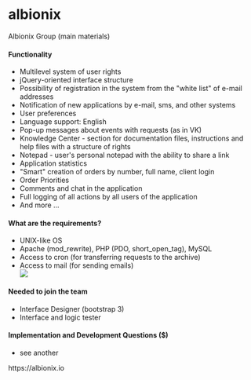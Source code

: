 # albionix
Albionix Group (main materials)


<h4> Functionality </h4>
<ul>
<li> Multilevel system of user rights </li>
<li> jQuery-oriented interface structure </li>
<li> Possibility of registration in the system from the "white list" of e-mail addresses </li>
<li> Notification of new applications by e-mail, sms, and other systems </li>
<li> User preferences </li>
<li> Language support: English </li>
<li> Pop-up messages about events with requests (as in VK) </li>
<li> Knowledge Center - section for documentation files, instructions and help files with a structure of rights </li>
<li> Notepad - user's personal notepad with the ability to share a link </li>
<li> Application statistics </li>
<li> "Smart" creation of orders by number, full name, client login </li>
<li> Order Priorities </li>
<li> Comments and chat in the application </li>
<li> Full logging of all actions by all users of the application </li>
<li> And more ... </li>
</ul>

<h4> What are the requirements? </h4>
<ul>
<li> UNIX-like OS </li>
<li> Apache (mod_rewrite), PHP (PDO, short_open_tag), MySQL </li>
<li> Access to cron (for transferring requests to the archive) </li>
<li> Access to mail (for sending emails) </li>
<img src = "https://cloud.githubusercontent.com/assets/3504940/4213057/8c8d9c5a-38ad-11e4-809d-818a16bdfc13.jpg" />
</ul>

<h4> Needed to join the team </h4>
<ul>
<li> Interface Designer (bootstrap 3) </li>
<li> Interface and logic tester </li>
</ul>



<h4> Implementation and Development Questions ($) </h4>
<ul>
<li> see another </li>
</ul>
https://albionix.io
